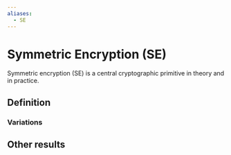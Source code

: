 ```yaml
---
aliases:
  - SE
---
```

# Symmetric Encryption (SE)
Symmetric encryption (SE) is a central cryptographic primitive in theory and in practice.

## Definition


### Variations



## Other results

